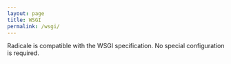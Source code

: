 ```yaml
---
layout: page
title: WSGI
permalink: /wsgi/
---
```


Radicale is compatible with the WSGI specification. No special configuration
is required.
